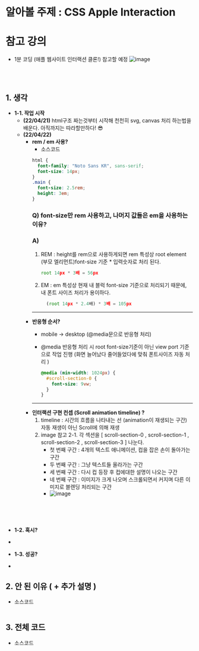 # **알아볼 주제** : CSS Apple Interaction <br/>
# **참고 강의**
- 1분 코딩 (애플 웹사이트 인터랙션 클론!) 참고할 예정
  ![image](https://user-images.githubusercontent.com/89957988/163922129-4880f463-97fa-4427-8759-9b3a0d2d2e41.png)
<br/>
<br/>

## 1. 생각

- **1-1. 작업 시작**
  - **(22/04/21)** html구조 짜는것부터 시작해 천천히 svg, canvas 처리 하는법을 배운다.
    아직까지는 따라할만하다! 😎
  - **(22/04/22)**
    - **rem / em 사용?** 
      - 소스코드
      ```CSS
      html {
        font-family: "Noto Sans KR", sans-serif;
        font-size: 14px;
      }
      .main {
        font-size: 2.5rem;
        height: 3em;
      }
      ```
      ### Q) font-size만 rem 사용하고, 나머지 값들은 em을 사용하는 이유?
      ### A) 
        1. REM : height를 rem으로 사용하게되면 rem 특성상
           root element (부모 엘리먼트)font-size 기준 \* 입력숫자로 처리 된다.
           ```Javascript
           root 14px * 3배 = 56px
           ```
        2. EM : em 특성상 현재 내 블럭 font-size 기준으로 처리되기 때문에,
           내 폰트 사이즈 처리가 용이하다.
           ```Javascript
             (root 14px * 2.4배) * 3배 = 105px
           ```
      ---
     - **반응형 순서?** 
        - mobile -> desktop (@media문으로 반응형 처리) 
        - @media 반응형 처리 시 root font-size기준이 아닌 view port 기준으로 작업 진행 
          (화면 늘어났다 줄어들었다에 맞춰 폰트사이즈 자동 처리 )

          ```css
          @media (min-width: 1024px) {
            #scroll-section-0 {
              font-size: 9vw;
            }
          }
          ```
        ---
    - **인터랙션 구현 컨셉 (Scroll animation timeline) ?** 
      1. timeline : 시간의 흐름을 나타내는 선 (animation이 재생되는 구간) <br>
          자동 재생이 아닌 Scroll에 의해 재생
      2. image 참고 
        2-1. 각 섹션을 [ scroll-section-0 , scroll-section-1 , scroll-section-2 , scroll-section-3 ] 나눈다.
          - 첫 번째 구간 : 4개의 텍스트 애니메이션, 컵을 잡은 손이 돌아가는 구간
          - 두 번째 구간 : 그냥 텍스트들 올라가는 구간
          - 세 번째 구간 : 다시 컵 등장 후 컵에대한 설명이 나오는 구간
          - 네 번째 구간 : 이미지가 크게 나오며 스크롤되면서 커지며 다른 이미지로 블렌딩 처리되는 구간 
          - ![image](https://user-images.githubusercontent.com/89957988/164593553-189286cd-708e-4352-8e6d-efa75cf195a9.png)

<br/>
<br/>
<br/>

- **1-2. 혹시?**

*

- **1-3. 성공?**

*

## 2. 안 된 이유 ( + 추가 설명 )

- 소스코드

```javascript

```

## 3. 전체 코드

- 소스코드

```javascript

```
